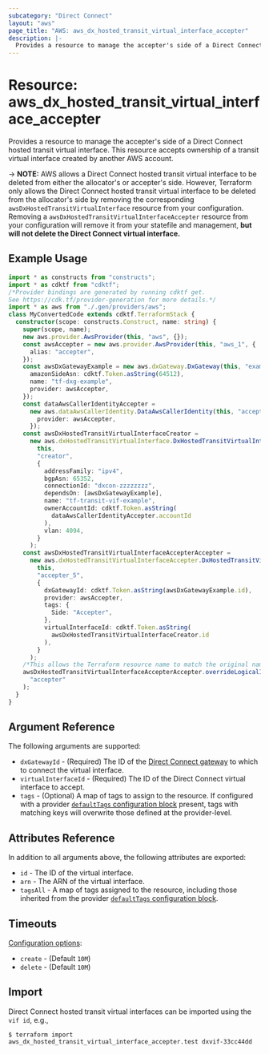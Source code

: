 ```yaml
---
subcategory: "Direct Connect"
layout: "aws"
page_title: "AWS: aws_dx_hosted_transit_virtual_interface_accepter"
description: |-
  Provides a resource to manage the accepter's side of a Direct Connect hosted transit virtual interface.
---
```


# Resource: aws_dx_hosted_transit_virtual_interface_accepter

Provides a resource to manage the accepter's side of a Direct Connect hosted transit virtual interface.
This resource accepts ownership of a transit virtual interface created by another AWS account.

-> **NOTE:** AWS allows a Direct Connect hosted transit virtual interface to be deleted from either the allocator's or accepter's side. However, Terraform only allows the Direct Connect hosted transit virtual interface to be deleted from the allocator's side by removing the corresponding `awsDxHostedTransitVirtualInterface` resource from your configuration. Removing a `awsDxHostedTransitVirtualInterfaceAccepter` resource from your configuration will remove it from your statefile and management, **but will not delete the Direct Connect virtual interface.**

## Example Usage

```typescript
import * as constructs from "constructs";
import * as cdktf from "cdktf";
/*Provider bindings are generated by running cdktf get.
See https://cdk.tf/provider-generation for more details.*/
import * as aws from "./.gen/providers/aws";
class MyConvertedCode extends cdktf.TerraformStack {
  constructor(scope: constructs.Construct, name: string) {
    super(scope, name);
    new aws.provider.AwsProvider(this, "aws", {});
    const awsAccepter = new aws.provider.AwsProvider(this, "aws_1", {
      alias: "accepter",
    });
    const awsDxGatewayExample = new aws.dxGateway.DxGateway(this, "example", {
      amazonSideAsn: cdktf.Token.asString(64512),
      name: "tf-dxg-example",
      provider: awsAccepter,
    });
    const dataAwsCallerIdentityAccepter =
      new aws.dataAwsCallerIdentity.DataAwsCallerIdentity(this, "accepter", {
        provider: awsAccepter,
      });
    const awsDxHostedTransitVirtualInterfaceCreator =
      new aws.dxHostedTransitVirtualInterface.DxHostedTransitVirtualInterface(
        this,
        "creator",
        {
          addressFamily: "ipv4",
          bgpAsn: 65352,
          connectionId: "dxcon-zzzzzzzz",
          dependsOn: [awsDxGatewayExample],
          name: "tf-transit-vif-example",
          ownerAccountId: cdktf.Token.asString(
            dataAwsCallerIdentityAccepter.accountId
          ),
          vlan: 4094,
        }
      );
    const awsDxHostedTransitVirtualInterfaceAccepterAccepter =
      new aws.dxHostedTransitVirtualInterfaceAccepter.DxHostedTransitVirtualInterfaceAccepter(
        this,
        "accepter_5",
        {
          dxGatewayId: cdktf.Token.asString(awsDxGatewayExample.id),
          provider: awsAccepter,
          tags: {
            Side: "Accepter",
          },
          virtualInterfaceId: cdktf.Token.asString(
            awsDxHostedTransitVirtualInterfaceCreator.id
          ),
        }
      );
    /*This allows the Terraform resource name to match the original name. You can remove the call if you don't need them to match.*/
    awsDxHostedTransitVirtualInterfaceAccepterAccepter.overrideLogicalId(
      "accepter"
    );
  }
}

```

## Argument Reference

The following arguments are supported:

* `dxGatewayId` - (Required) The ID of the [Direct Connect gateway](dx_gateway.html) to which to connect the virtual interface.
* `virtualInterfaceId` - (Required) The ID of the Direct Connect virtual interface to accept.
* `tags` - (Optional) A map of tags to assign to the resource. If configured with a provider [`defaultTags` configuration block](https://registry.terraform.io/providers/hashicorp/aws/latest/docs#default_tags-configuration-block) present, tags with matching keys will overwrite those defined at the provider-level.

## Attributes Reference

In addition to all arguments above, the following attributes are exported:

* `id` - The ID of the virtual interface.
* `arn` - The ARN of the virtual interface.
* `tagsAll` - A map of tags assigned to the resource, including those inherited from the provider [`defaultTags` configuration block](https://registry.terraform.io/providers/hashicorp/aws/latest/docs#default_tags-configuration-block).

## Timeouts

[Configuration options](https://developer.hashicorp.com/terraform/language/resources/syntax#operation-timeouts):

- `create` - (Default `10M`)
- `delete` - (Default `10M`)

## Import

Direct Connect hosted transit virtual interfaces can be imported using the `vif id`, e.g.,

```
$ terraform import aws_dx_hosted_transit_virtual_interface_accepter.test dxvif-33cc44dd
```

<!-- cache-key: cdktf-0.17.0-pre.15 input-4bbdd74db64b43ea403b220d464bd21eb4773fb2745c9ae8b462f026de919afd -->